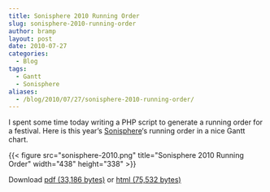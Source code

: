 ```yaml
---
title: Sonisphere 2010 Running Order
slug: sonisphere-2010-running-order
author: bramp
layout: post
date: 2010-07-27
categories:
  - Blog
tags:
  - Gantt
  - Sonisphere
aliases:
  - /blog/2010/07/27/sonisphere-2010-running-order/
---
```

I spent some time today writing a PHP script to generate a running order for a festival. Here is this year&#8217;s [Sonisphere][1]&#8216;s running order in a nice Gantt chart.

<!-- TODO link to sonisphere-2010.pdf -->
{{< figure src="sonisphere-2010.png" title="Sonisphere 2010 Running Order" width="438" height="338" >}}

Download <a href="sonisphere-2010.pdf">pdf (33,186 bytes)</a> or <a href="sonisphere-2010.htm">html (75,532 bytes)</a>

 [1]: http://uk.sonispherefestivals.com/

